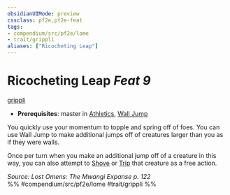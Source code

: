 ```yaml
---
obsidianUIMode: preview
cssclass: pf2e,pf2e-feat
tags:
- compendium/src/pf2e/lome
- trait/grippli
aliases: ["Ricocheting Leap"]
---
```

# Ricocheting Leap  *Feat 9*  
[grippli](/rules/traits/grippli-b2.md)  

- **Prerequisites**: master in [Athletics](/compendium/skills.md#Athletics), [Wall Jump](/compendium/feats/wall-jump.md)

You quickly use your momentum to topple and spring off of foes. You can use Wall Jump to make additional jumps off of creatures larger than you as if they were walls.

Once per turn when you make an additional jump off of a creature in this way, you can also attempt to [Shove](/rules/actions/shove.md) or [Trip](/rules/actions/trip.md) that creature as a free action.

*Source: Lost Omens: The Mwangi Expanse p. 122*  
%% #compendium/src/pf2e/lome #trait/grippli %%